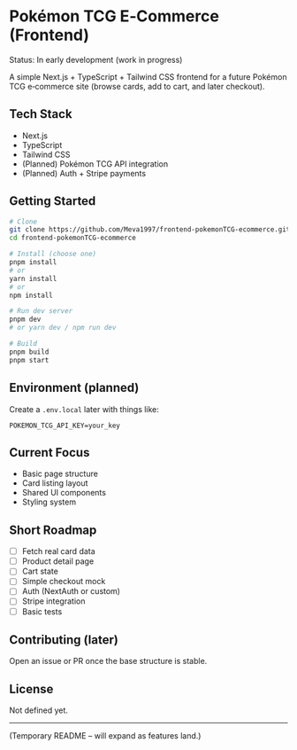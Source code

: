 # Pokémon TCG E‑Commerce (Frontend)

Status: In early development (work in progress)

A simple Next.js + TypeScript + Tailwind CSS frontend for a future Pokémon TCG e‑commerce site (browse cards, add to cart, and later checkout).

## Tech Stack
- Next.js
- TypeScript
- Tailwind CSS
- (Planned) Pokémon TCG API integration
- (Planned) Auth + Stripe payments

## Getting Started

```bash
# Clone
git clone https://github.com/Meva1997/frontend-pokemonTCG-ecommerce.git
cd frontend-pokemonTCG-ecommerce

# Install (choose one)
pnpm install
# or
yarn install
# or
npm install

# Run dev server
pnpm dev
# or yarn dev / npm run dev

# Build
pnpm build
pnpm start
```

## Environment (planned)
Create a `.env.local` later with things like:
```
POKEMON_TCG_API_KEY=your_key
```

## Current Focus
- Basic page structure
- Card listing layout
- Shared UI components
- Styling system

## Short Roadmap
- [ ] Fetch real card data
- [ ] Product detail page
- [ ] Cart state
- [ ] Simple checkout mock
- [ ] Auth (NextAuth or custom)
- [ ] Stripe integration
- [ ] Basic tests

## Contributing (later)
Open an issue or PR once the base structure is stable.

## License
Not defined yet.

---

(Temporary README – will expand as features land.)